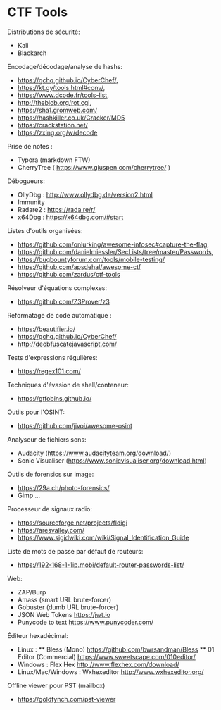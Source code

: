 # CTF Tools


Distributions de sécurité: 
* Kali
* Blackarch

  
Encodage/décodage/analyse de hashs: 
* https://gchq.github.io/CyberChef/, 
* https://kt.gy/tools.html#conv/, 
* https://www.dcode.fr/tools-list, 
* http://theblob.org/rot.cgi, 
* https://sha1.gromweb.com/
* https://hashkiller.co.uk/Cracker/MD5
* https://crackstation.net/
* https://zxing.org/w/decode

Prise de notes : 
* Typora (markdown FTW)
* CherryTree ( https://www.giuspen.com/cherrytree/ )

Débogueurs: 
* OllyDbg : http://www.ollydbg.de/version2.html
* Immunity
* Radare2 : https://rada.re/r/
* x64Dbg : https://x64dbg.com/#start

Listes d'outils organisées: 
* https://github.com/onlurking/awesome-infosec#capture-the-flag, 
* https://github.com/danielmiessler/SecLists/tree/master/Passwords, 
* https://bugbountyforum.com/tools/mobile-testing/
* https://github.com/apsdehal/awesome-ctf
* https://github.com/zardus/ctf-tools

Résolveur d'équations complexes:
* https://github.com/Z3Prover/z3

Reformatage de code automatique : 
* https://beautifier.io/
* https://gchq.github.io/CyberChef/
* http://deobfuscatejavascript.com/

Tests d'expressions régulières: 
* https://regex101.com/

Techniques d'évasion de shell/conteneur: 
* https://gtfobins.github.io/

Outils pour l'OSINT: 
* https://github.com/jivoi/awesome-osint 

Analyseur de fichiers sons: 
* Audacity (https://www.audacityteam.org/download/)
* Sonic Visualiser (https://www.sonicvisualiser.org/download.html)

Outils de forensics sur image: 
* https://29a.ch/photo-forensics/
* Gimp ...

Processeur de signaux radio: 
* https://sourceforge.net/projects/fldigi
* https://aresvalley.com/
* https://www.sigidwiki.com/wiki/Signal_Identification_Guide

Liste de mots de passe par défaut de routeurs: 
* https://192-168-1-1ip.mobi/default-router-passwords-list/

Web: 
* ZAP/Burp
* Amass (smart URL brute-forcer)
* Gobuster (dumb URL brute-forcer)
* JSON Web Tokens https://jwt.io
* Punycode to text https://www.punycoder.com/

Éditeur hexadécimal: 
* Linux : 
** Bless (Mono) https://github.com/bwrsandman/Bless
** 01 Editor (Commercial) https://www.sweetscape.com/010editor/
* Windows : Flex Hex http://www.flexhex.com/download/
* Linux/Mac/Windows : Wxhexeditor http://www.wxhexeditor.org/

Offline viewer pour PST (mailbox)
* https://goldfynch.com/pst-viewer


